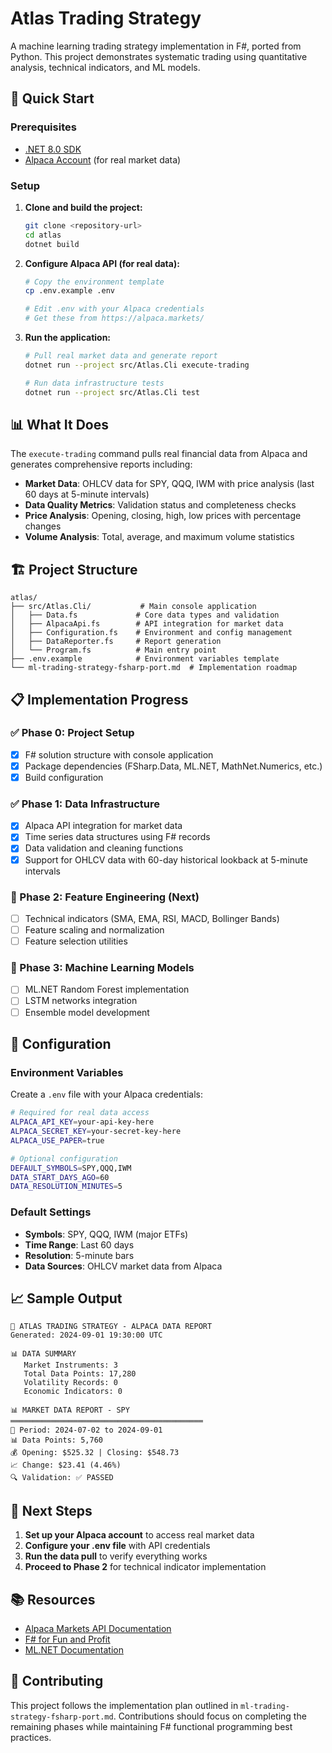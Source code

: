 # Atlas Trading Strategy

A machine learning trading strategy implementation in F#, ported from Python. This project demonstrates systematic trading using quantitative analysis, technical indicators, and ML models.

## 🚀 Quick Start

### Prerequisites
- [.NET 8.0 SDK](https://dotnet.microsoft.com/download/dotnet/8.0)
- [Alpaca Account](https://alpaca.markets/) (for real market data)

### Setup

1. **Clone and build the project:**
   ```bash
   git clone <repository-url>
   cd atlas
   dotnet build
   ```

2. **Configure Alpaca API (for real data):**
   ```bash
   # Copy the environment template
   cp .env.example .env
   
   # Edit .env with your Alpaca credentials
   # Get these from https://alpaca.markets/
   ```

3. **Run the application:**
   ```bash
   # Pull real market data and generate report
   dotnet run --project src/Atlas.Cli execute-trading
   
   # Run data infrastructure tests
   dotnet run --project src/Atlas.Cli test
   ```

## 📊 What It Does

The `execute-trading` command pulls real financial data from Alpaca and generates comprehensive reports including:

- **Market Data**: OHLCV data for SPY, QQQ, IWM with price analysis (last 60 days at 5-minute intervals)
- **Data Quality Metrics**: Validation status and completeness checks
- **Price Analysis**: Opening, closing, high, low prices with percentage changes
- **Volume Analysis**: Total, average, and maximum volume statistics

## 🏗️ Project Structure

```
atlas/
├── src/Atlas.Cli/           # Main console application
│   ├── Data.fs             # Core data types and validation
│   ├── AlpacaApi.fs        # API integration for market data
│   ├── Configuration.fs    # Environment and config management
│   ├── DataReporter.fs     # Report generation
│   └── Program.fs          # Main entry point
├── .env.example            # Environment variables template
└── ml-trading-strategy-fsharp-port.md  # Implementation roadmap
```

## 📋 Implementation Progress

### ✅ Phase 0: Project Setup
- [x] F# solution structure with console application
- [x] Package dependencies (FSharp.Data, ML.NET, MathNet.Numerics, etc.)
- [x] Build configuration

### ✅ Phase 1: Data Infrastructure  
- [x] Alpaca API integration for market data
- [x] Time series data structures using F# records
- [x] Data validation and cleaning functions
- [x] Support for OHLCV data with 60-day historical lookback at 5-minute intervals

### 🔄 Phase 2: Feature Engineering (Next)
- [ ] Technical indicators (SMA, EMA, RSI, MACD, Bollinger Bands)
- [ ] Feature scaling and normalization
- [ ] Feature selection utilities

### 🔄 Phase 3: Machine Learning Models
- [ ] ML.NET Random Forest implementation
- [ ] LSTM networks integration
- [ ] Ensemble model development

## 🔧 Configuration

### Environment Variables

Create a `.env` file with your Alpaca credentials:

```bash
# Required for real data access
ALPACA_API_KEY=your-api-key-here
ALPACA_SECRET_KEY=your-secret-key-here
ALPACA_USE_PAPER=true

# Optional configuration
DEFAULT_SYMBOLS=SPY,QQQ,IWM
DATA_START_DAYS_AGO=60
DATA_RESOLUTION_MINUTES=5
```

### Default Settings
- **Symbols**: SPY, QQQ, IWM (major ETFs)
- **Time Range**: Last 60 days  
- **Resolution**: 5-minute bars
- **Data Sources**: OHLCV market data from Alpaca

## 📈 Sample Output

```
🚀 ATLAS TRADING STRATEGY - ALPACA DATA REPORT
Generated: 2024-09-01 19:30:00 UTC

📊 DATA SUMMARY
   Market Instruments: 3
   Total Data Points: 17,280
   Volatility Records: 0
   Economic Indicators: 0

📊 MARKET DATA REPORT - SPY
═══════════════════════════════════════════
📅 Period: 2024-07-02 to 2024-09-01
📊 Data Points: 5,760
💰 Opening: $525.32 | Closing: $548.73
📈 Change: $23.41 (4.46%)
🔍 Validation: ✅ PASSED
```

## 🎯 Next Steps

1. **Set up your Alpaca account** to access real market data
2. **Configure your .env file** with API credentials  
3. **Run the data pull** to verify everything works
4. **Proceed to Phase 2** for technical indicator implementation

## 📚 Resources

- [Alpaca Markets API Documentation](https://alpaca.markets/docs/)
- [F# for Fun and Profit](https://fsharpforfunandprofit.com/)
- [ML.NET Documentation](https://docs.microsoft.com/en-us/dotnet/machine-learning/)

## 🤝 Contributing

This project follows the implementation plan outlined in `ml-trading-strategy-fsharp-port.md`. Contributions should focus on completing the remaining phases while maintaining F# functional programming best practices.